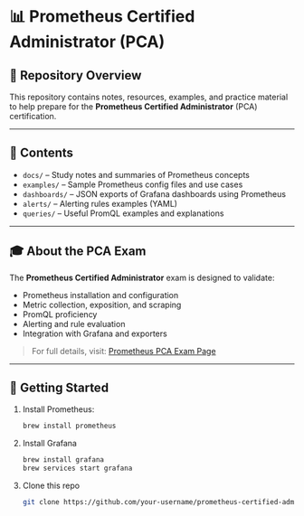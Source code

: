# 📊 Prometheus Certified Administrator (PCA)

## 📁 Repository Overview

This repository contains notes, resources, examples, and practice material to help prepare for the **Prometheus Certified Administrator** (PCA) certification.

---

## 📌 Contents

- `docs/` – Study notes and summaries of Prometheus concepts
- `examples/` – Sample Prometheus config files and use cases
- `dashboards/` – JSON exports of Grafana dashboards using Prometheus
- `alerts/` – Alerting rules examples (YAML)
- `queries/` – Useful PromQL examples and explanations

---

## 🎓 About the PCA Exam

The **Prometheus Certified Administrator** exam is designed to validate:
- Prometheus installation and configuration
- Metric collection, exposition, and scraping
- PromQL proficiency
- Alerting and rule evaluation
- Integration with Grafana and exporters

> For full details, visit: [Prometheus PCA Exam Page](https://prometheus.io/)

---

## 🚀 Getting Started

1. Install Prometheus:
   ```bash
   brew install prometheus
   
2. Install Grafana
   ```bash
   brew install grafana
   brew services start grafana
   
3. Clone this repo
   ```bash
   git clone https://github.com/your-username/prometheus-certified-administrator.git
